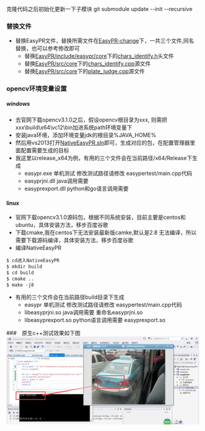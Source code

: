 克隆代码之后初始化更新一下子模块 git submodule update --init --recursive

### 替换文件
+ 替换EasyPR文件，替换所需文件在[EasyPR-change](../EasyPR-change)下，一共三个文件,同名替换，也可以参考修改即可
  + 替换[EasyPR/include/easypr/core](../EasyPR/include/easypr/core)下的[chars_identify.h](../EasyPR/include/easypr/core/chars_identify.h)头文件
  + 替换[EasyPR/src/core](../EasyPR/src/core)下的[chars_identify.cpp](../EasyPR/src/core/chars_identify.cpp)源文件
  + 替换[EasyPR/src/core](../EasyPR/src/core)下的[plate_judge.cpp](../EasyPR/src/core/plate_judge.cpp)源文件


### opencv环境变量设置
##### windows
+ 去官网下载opencv3.1.0之后，假设opencv根目录为xxx, 则需把xxx\build\x64\vc12\bin加进系统path环境变量下
+ 安装java环境，添加环境变量jdk的根目录%JAVA_HOME%
+ 然后用vs2013打开[NativeEasyPR.sln](NativeEasyPR.sln)即可，生成对应的包，在配置管理器里面配置需要生成的目标
+ 我这里以release_x64为例，有用的三个文件会在当前路径/x64/Release下生成
    - easypr.exe 单机测试 修改测试路径请修改 easypertest/main.cpp代码
    - easyprjni.dll java调用需要
    - easyprexport.dll python和go语言调用需要

#### linux 
+ 官网下载opencv3.1.0源码包，根据不同系统安装，目前主要是centos和ubuntu，具体安装方法，移步百度谷歌
+ 下载cmake,我在centos下无法安装最新版camke,默认是2.8 无法编译，所以需要下载源码编译，具体安装方法，移步百度谷歌
+ 编译NativeEasyPR
```
$ cd进入NativeEasyPR
$ mkdir build
$ cd build
$ cmake ..
$ make -j8
```
+ 有用的三个文件会在当前路径build目录下生成
    - easypr 单机测试 修改测试路径请修改 easypertest/main.cpp代码
    - libeasyprjni.so java调用需要 重命名easyprjni.so
    - libeasyprexport.so python语言调用需要 easyprexport.so

###　原生c++测试效果如下图
![easyprtes-cpp效果图](easyprtest/shows.png)
